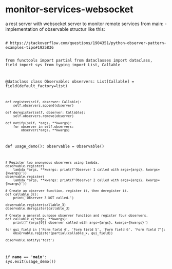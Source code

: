 # monitor-services-websocket
a rest server with websocket server to monitor remote services
from main:
-implementation of observable structur like this:

<code>
# https://stackoverflow.com/questions/1904351/python-observer-pattern-examples-tips#1925836

from functools import partial
from dataclasses import dataclass, field
import sys
from typing import List, Callable


@dataclass
class Observable:
    observers: List[Callable] = field(default_factory=list)

    def register(self, observer: Callable):
        self.observers.append(observer)

    def deregister(self, observer: Callable):
        self.observers.remove(observer)

    def notify(self, *args, **kwargs):
        for observer in self.observers:
            observer(*args, **kwargs)


def usage_demo():
    observable = Observable()

    # Register two anonymous observers using lambda.
    observable.register(
        lambda *args, **kwargs: print(f'Observer 1 called with args={args}, kwargs={kwargs}'))
    observable.register(
        lambda *args, **kwargs: print(f'Observer 2 called with args={args}, kwargs={kwargs}'))

    # Create an observer function, register it, then deregister it.
    def callable_3():
        print('Observer 3 NOT called.')

    observable.register(callable_3)
    observable.deregister(callable_3)

    # Create a general purpose observer function and register four observers.
    def callable_x(*args, **kwargs):
        print(f'{args[0]} observer called with args={args}, kwargs={kwargs}')

    for gui_field in ['Form field 4', 'Form field 5', 'Form field 6', 'Form field 7']:
        observable.register(partial(callable_x, gui_field))

    observable.notify('test')


if __name__ == '__main__':
    sys.exit(usage_demo())
</code>
